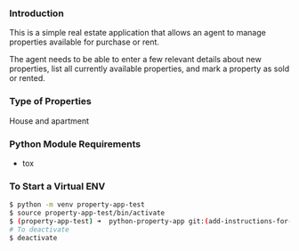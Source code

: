 ### Introduction
This is a simple real estate application that allows an agent to manage properties available for purchase or rent.

The agent needs to be able to enter a few relevant details about new properties, list all currently available properties, and mark a property as sold or rented.

### Type of Properties
House and apartment

### Python Module Requirements
* tox

### To Start a Virtual ENV
```bash
$ python -m venv property-app-test
$ source property-app-test/bin/activate
$ (property-app-test) ➜  python-property-app git:(add-instructions-for-venv)
# To deactivate
$ deactivate
```